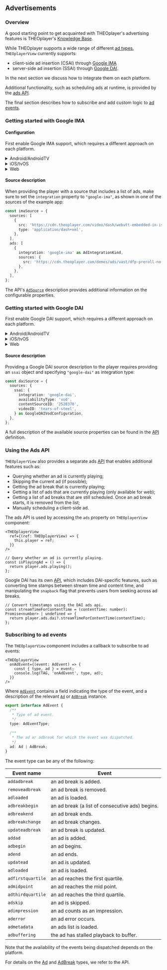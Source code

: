## Advertisements

### Overview

A good starting point to get acquainted with THEOplayer's advertising features
is THEOplayer's [Knowledge Base](https://docs.theoplayer.com/knowledge-base/01-advertisement/01-user-guide.md).

While THEOplayer supports a wide range of different [ad types](https://docs.theoplayer.com/knowledge-base/01-advertisement/01-user-guide.md#an-overview-of-theoplayers-different-ad-types),
`THEOplayerView` currently supports:

- client-side ad insertion (CSAI) through [Google IMA](#getting-started-with-google-ima)
- server-side ad insertion (SSAI) through [Google DAI](#getting-started-with-google-dai).

In the next section we discuss how to integrate them on each platform.

Additional functionality, such as scheduling ads at runtime, is provided by the [ads API](#using-the-ads-api).

The final section describes how to subscribe and add custom logic to [ad events](#subscribing-to-ad-events).

### Getting started with Google IMA

#### Configuration

First enable Google IMA support, which requires a different approach on each platform.

<details>
<summary>Android/AndroidTV</summary>

The Android SDK is modular-based, so enabling Google IMA is limited to including
the ima extension in gradle by setting this flag in your `gradle.properties`:

```
# Enable THEOplayer Extensions (default: disabled)
THEOplayer_extensionGoogleIMA = true
```
</details>

<details>
<summary>iOS/tvOS</summary>

To enable Google IMA for the iOS/tvOS platforms, a dependency to the THEOplayer SDK
that includes the IMA library needs to be added. See [Custom iOS framework](./custom-ios-framework.md) for more details.

</details>

<details>

<summary>Web</summary>

To enable Google IMA on web, it suffices to add this script in the web page's header section, as shown
in the example app's [index.html](../example/web/public/index.html):

```html
<head>
    <!-- Optionally load Google IMA/DAI libraries -->
    <script type="text/javascript" src="//imasdk.googleapis.com/js/sdkloader/ima3.js"></script>
</head>
```
</details>

#### Source description

When providing the player with a source that includes a list of ads, make sure to
set the `integration` property to `"google-ima"`, as shown in one of the sources of the example app:

```typescript
const imaSource = {
  sources: [
    {
      src: 'https://cdn.theoplayer.com/video/dash/webvtt-embedded-in-isobmff/Manifest.mpd',
      type: 'application/dash+xml',
    },
  ],
  ads: [
    {
      integration: 'google-ima' as AdIntegrationKind,
      sources: {
        src: 'https://cdn.theoplayer.com/demos/ads/vast/dfp-preroll-no-skip.xml',
      },
    },
  ],
};
```

The API's [`AdSource`](../src/api/source/ads/Ads.ts) description provides additional information on
the configurable properties.

### Getting started with Google DAI

First enable Google DAI support, which requires a different approach on each platform.

<details>
<summary>Android/AndroidTV</summary>

The Android SDK is modular-based, so enabling Google DAI is limited to including
the dai extension in gradle by enabling this flag in your `gradle.properties`:

```
# Enable THEOplayer Extensions (default: disabled)
THEOplayer_extensionGoogleDAI = true
```

Note that DAI support for Android is available as of SDK version 4.3.0.
</details>

<details>
<summary>iOS/tvOS</summary>

To enable Google DAI for the iOS/tvOS platforms, a dependency to the THEOplayer SDK
that includes the DAI library needs to be added. See [Custom iOS framework](./custom-ios-framework.md) for more details.

</details>

<details>

<summary>Web</summary>

To enable Google DAI on web, it suffices to add this script in the web page's header section, as shown
in the example app's [index.html](../example/web/public/index.html):

```html
<head>
    <!-- Optionally load Google IMA/DAI libraries -->
    <script type="text/javascript" src="//imasdk.googleapis.com/js/sdkloader/ima3_dai.js"></script>
</head>
```
</details>

#### Source description

Providing a Google DAI source description to the player requires providing an `ssai` object and
specifying `"google-dai"` as integration type:

```typescript
const daiSource = {
  sources: {
    ssai: {
      integration: 'google-dai',
      availabilityType: 'vod',
      contentSourceID: '2528370',
      videoID: 'tears-of-steel',
    } as GoogleDAIVodConfiguration,
  },
};
```

A full description of the available source properties can be found in the
[API](../src/api/source/ads/ssai/GoogleDAIConfiguration.ts) definition.

### Using the Ads API

`THEOplayerView` also provides a separate ads [API](../src/api/ads/AdsAPI.ts) that enables additional features
such as:

- Querying whether an ad is currently playing;
- Skipping the current ad (if possible);
- Getting the ad break that is currently playing;
- Getting a list of ads that are currently playing (only available for web);
- Getting a list of ad breaks that are still scheduled. Once an ad break starts, it is removed from the list;
- Manually scheduling a client-side ad.

The ads API is used by accessing the `ads` property on `THEOplayerView` component:

```tsx
<THEOplayerView
  ref={(ref: THEOplayerView) => {
    this.player = ref;
  }}
/>

// Query whether an ad is currently playing.
const isPlayingAd = () => {
  return player.ads.playing();
};
```

Google DAI has its own [API](../src/api/ads/GoogleDai.ts), which includes DAI-specific features, such as
converting time stamps between stream time and content time, and manipulating the `snapback` flag that prevents
users from seeking across ad breaks.

```tsx
// Convert timestamps using the DAI ads api.
const streamTimeForContentTime = (contentTime: number): Promise<number> | undefined => {
  return player.ads.dai?.streamTimeForContentTime(contentTime);
};
```

### Subscribing to ad events

The `THEOplayerView` component includes a callback to subscribe to ad events:

```tsx
<THEOplayerView
  onAdEvent={(event: AdEvent) => {
    const { type, ad } = event;
    console.log(TAG, 'onAdEvent', type, ad);
  }}
/>
```

Where [`AdEvent`](../src/api/event/AdEvent.ts)
contains a field indicating the type of the event, and a description of the
relevant [`Ad`](../src/api/ads/Ad.ts) or [`AdBreak`](../src/api/ads/AdBreak.ts) instance.

```typescript
export interface AdEvent {
  /**
   * Type of ad event.
   */
  type: AdEventType;

  /**
   * The ad or adbreak for which the event was dispatched.
   */
  ad: Ad | AdBreak;
}
```

The event type can be any of the following:

| Event name        | Event                                           |
|-------------------|-------------------------------------------------|
| `addadbreak`      | an ad break is added.                           |
| `removeadbreak`   | an ad break is removed.                         |
| `adloaded`        | an ad is loaded.                                |
| `adbreakbegin`    | an ad break (a list of consecutive ads) begins. |
| `adbreakend`      | an ad break ends.                               |
| `adbreakchange`   | an ad break changes.                            |
| `updateadbreak`   | an ad break is updated.                         |
| `addad`           | an ad is added.                                 |
| `adbegin`         | an ad begins.                                   |
| `adend`           | an ad ends.                                     |
| `updatead`        | an ad is updated.                               |
| `adloaded`        | an ad is loaded.                                |
| `adfirstquartile` | an ad reaches the first quartile.               |
| `admidpoint`      | an ad reaches the mid point.                    |
| `adthirdquartile` | an ad reaches the third quartile.               |
| `adskip`          | an ad is skipped.                               |
| `adimpression`    | an ad counts as an impression.                  |
| `aderror`         | an ad error occurs.                             |
| `admetadata`      | an ads list is loaded.                          |
| `adbuffering`     | the ad has stalled playback to buffer.          |

Note that the availability of the events being dispatched depends on the platform.

For details on the [Ad](../src/api/ads/Ad.ts) and [AdBreak](../src/api/ads/AdBreak.ts) types,
we refer to the API.
